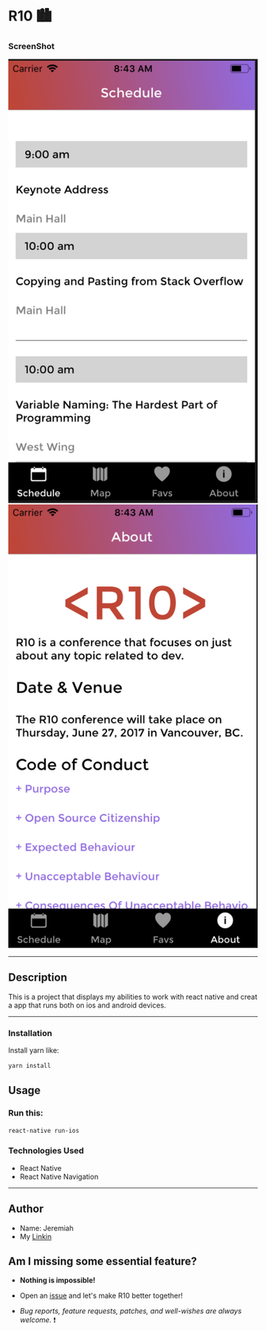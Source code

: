 # R10 🏙

### ScreenShot

![alt text](screenshots/screenshot1.png)
![alt text](screenshots/screenshot2.png)

---

## Description

This is a project that displays my abilities to work with react native and creat a app that runs both on ios and android devices.

---

### Installation

Install yarn like:

```bash
yarn install
```

## Usage

### Run this:

```bash
react-native run-ios
```

### Technologies Used

- React Native
- React Native Navigation

---

## Author

- Name: Jeremiah
- My [Linkin](https://www.linkedin.com/in/jeremiah-aguirre-606708181/)

## Am I missing some essential feature?

- **Nothing is impossible!**

- Open an [issue](https://github.com/jeremiahaguirre/r10/issues/new) and let's make R10 better together!

- _Bug reports, feature requests, patches, and well-wishes are always welcome._ :heavy_exclamation_mark:
